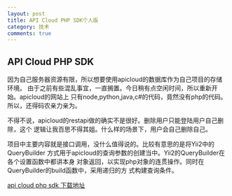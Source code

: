 ```yaml
---
layout: post
title: API Cloud PHP SDK个人版
category: 技术
comments: true
---
```



## API Cloud PHP SDK
因为自己服务器资源有限，所以想要使用apicloud的数据库作为自己项目的存储环境。
由于之前有些混乱事宜，一直搁置。今日稍有点空闲时间，所以重新开始。apicloud的网站上
只有node,python,java,c#的代码，竟然没有php的代码。所以，还得码农亲力亲为。

不得不说，apicloud的restapi做的确实不是很好。删除用户只能登陆用户自己删除，这个
逻辑让我百思不得其姐。什么样的场景下，用户会自己删除自己。

项目中主要内容就是接口调用，没什么值得说的。比较有意思的是将Yii2中的QueryBuilder
方式用于apicloud的查询参数的创建当中。Yii2的QueryBuilder在各个设置函数中都讲本身
对象返回，以实现php对象的连贯操作。同时在QueryBuilder的build函数中，采用递归的方
式构建查询条件。

[api cloud php sdk 下载地址](https://github.com/froyot/apicloud_php)

